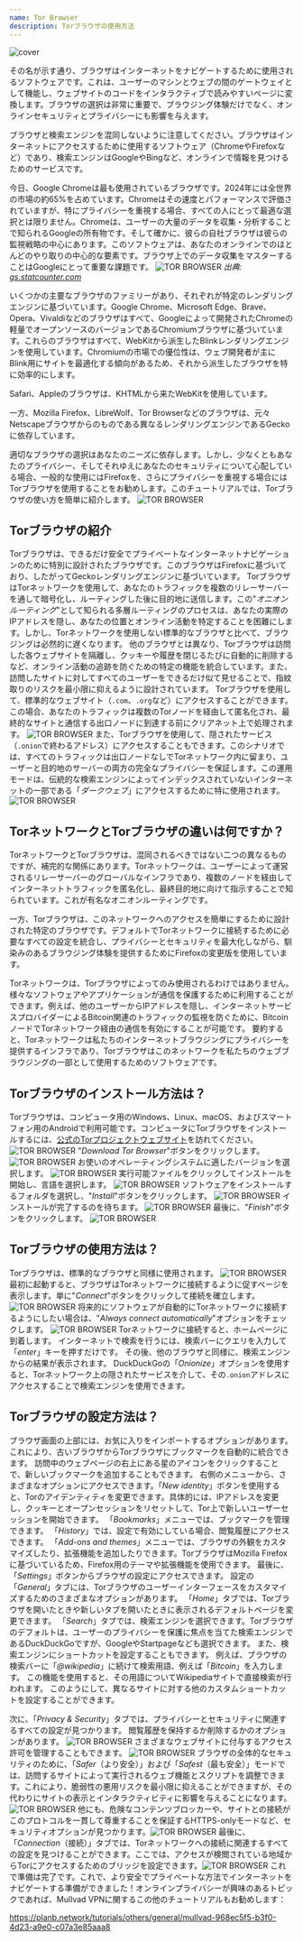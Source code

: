 ```yaml
---
name: Tor Browser
description: Torブラウザの使用方法
---
```

![cover](assets/cover.webp)

その名が示す通り、ブラウザはインターネットをナビゲートするために使用されるソフトウェアです。これは、ユーザーのマシンとウェブの間のゲートウェイとして機能し、ウェブサイトのコードをインタラクティブで読みやすいページに変換します。ブラウザの選択は非常に重要で、ブラウジング体験だけでなく、オンラインセキュリティとプライバシーにも影響を与えます。

ブラウザと検索エンジンを混同しないように注意してください。ブラウザはインターネットにアクセスするために使用するソフトウェア（ChromeやFirefoxなど）であり、検索エンジンはGoogleやBingなど、オンラインで情報を見つけるためのサービスです。

今日、Google Chromeは最も使用されているブラウザです。2024年には全世界の市場の約65%を占めています。Chromeはその速度とパフォーマンスで評価されていますが、特にプライバシーを重視する場合、すべての人にとって最適な選択とは限りません。Chromeは、ユーザーの大量のデータを収集・分析することで知られるGoogleの所有物です。そして確かに、彼らの自社ブラウザは彼らの監視戦略の中心にあります。このソフトウェアは、あなたのオンラインでのほとんどのやり取りの中心的な要素です。ブラウザ上でのデータ収集をマスターすることはGoogleにとって重要な課題です。
![TOR BROWSER](assets/notext/01.webp)
*出典: [gs.statcounter.com](https://gs.statcounter.com/browser-market-share)*

いくつかの主要なブラウザのファミリーがあり、それぞれが特定のレンダリングエンジンに基づいています。Google Chrome、Microsoft Edge、Brave、Opera、Vivaldiなどのブラウザはすべて、Googleによって開発されたChromeの軽量でオープンソースのバージョンであるChromiumブラウザに基づいています。これらのブラウザはすべて、WebKitから派生したBlinkレンダリングエンジンを使用しています。Chromiumの市場での優位性は、ウェブ開発者が主にBlink用にサイトを最適化する傾向があるため、それから派生したブラウザを特に効率的にします。

Safari、Appleのブラウザは、KHTMLから来たWebKitを使用しています。

一方、Mozilla Firefox、LibreWolf、Tor Browserなどのブラウザは、元々Netscapeブラウザからのものである異なるレンダリングエンジンであるGeckoに依存しています。

適切なブラウザの選択はあなたのニーズに依存します。しかし、少なくともあなたのプライバシー、そしてそれゆえにあなたのセキュリティについて心配している場合、一般的な使用にはFirefoxを、さらにプライバシーを重視する場合にはTorブラウザを使用することをお勧めします。このチュートリアルでは、Torブラウザの使い方を簡単に紹介します。
![TOR BROWSER](assets/notext/02.webp)

## Torブラウザの紹介

Torブラウザは、できるだけ安全でプライベートなインターネットナビゲーションのために特別に設計されたブラウザです。このブラウザはFirefoxに基づいており、したがってGeckoレンダリングエンジンに基づいています。
TorブラウザはTorネットワークを使用して、あなたのトラフィックを複数のリレーサーバーを通して暗号化し、ルーティングした後に目的地に送信します。この"*オニオンルーティング*"として知られる多層ルーティングのプロセスは、あなたの実際のIPアドレスを隠し、あなたの位置とオンライン活動を特定することを困難にします。しかし、Torネットワークを使用しない標準的なブラウザと比べて、ブラウジングは必然的に遅くなります。
他のブラウザとは異なり、Torブラウザは訪問した各ウェブサイトを隔離し、クッキーや履歴を閉じるたびに自動的に削除するなど、オンライン活動の追跡を防ぐための特定の機能を統合しています。また、訪問したサイトに対してすべてのユーザーをできるだけ似て見せることで、指紋取りのリスクを最小限に抑えるように設計されています。
Torブラウザを使用して、標準的なウェブサイト（`.com`、`.org`など）にアクセスすることができます。この場合、あなたのトラフィックは複数のTorノードを経由して匿名化され、最終的なサイトと通信する出口ノードに到達する前にクリアネット上で処理されます。
![TOR BROWSER](assets/notext/03.webp)
また、Torブラウザを使用して、隠されたサービス（`.onion`で終わるアドレス）にアクセスすることもできます。このシナリオでは、すべてのトラフィックは出口ノードなしでTorネットワーク内に留まり、ユーザーと目的地のサーバーの両方の完全なプライバシーを保証します。この運用モードは、伝統的な検索エンジンによってインデックスされていないインターネットの一部である「*ダークウェブ*」にアクセスするために特に使用されます。
![TOR BROWSER](assets/notext/04.webp)

## TorネットワークとTorブラウザの違いは何ですか？

TorネットワークとTorブラウザは、混同されるべきではない二つの異なるものですが、補完的な関係にあります。Torネットワークは、ユーザーによって運営されるリレーサーバーのグローバルなインフラであり、複数のノードを経由してインターネットトラフィックを匿名化し、最終目的地に向けて指示することで知られています。これが有名なオニオンルーティングです。

一方、Torブラウザは、このネットワークへのアクセスを簡単にするために設計された特定のブラウザです。デフォルトでTorネットワークに接続するために必要なすべての設定を統合し、プライバシーとセキュリティを最大化しながら、馴染みのあるブラウジング体験を提供するためにFirefoxの変更版を使用しています。

Torネットワークは、Torブラウザによってのみ使用されるわけではありません。様々なソフトウェアやアプリケーションが通信を保護するために利用することができます。例えば、他のユーザーからIPアドレスを隠し、インターネットサービスプロバイダーによるBitcoin関連のトラフィックの監視を防ぐために、BitcoinノードでTorネットワーク経由の通信を有効にすることが可能です。
要約すると、Torネットワークは私たちのインターネットブラウジングにプライバシーを提供するインフラであり、Torブラウザはこのネットワークを私たちのウェブブラウジングの一部として使用するためのソフトウェアです。

## Torブラウザのインストール方法は？

Torブラウザは、コンピュータ用のWindows、Linux、macOS、およびスマートフォン用のAndroidで利用可能です。コンピュータにTorブラウザをインストールするには、[公式のTorプロジェクトウェブサイト](https://www.torproject.org/)を訪れてください。
![TOR BROWSER](assets/notext/05.webp)
"*Download Tor Browser*"ボタンをクリックします。
![TOR BROWSER](assets/notext/06.webp)
お使いのオペレーティングシステムに適したバージョンを選択します。
![TOR BROWSER](assets/notext/07.webp)
実行可能ファイルをクリックしてインストールを開始し、言語を選択します。
![TOR BROWSER](assets/notext/08.webp)
ソフトウェアをインストールするフォルダを選択し、"*Install*"ボタンをクリックします。
![TOR BROWSER](assets/notext/09.webp)
インストールが完了するのを待ちます。
![TOR BROWSER](assets/notext/10.webp)
最後に、"*Finish*"ボタンをクリックします。
![TOR BROWSER](assets/notext/11.webp)

## Torブラウザの使用方法は？

Torブラウザは、標準的なブラウザと同様に使用されます。
![TOR BROWSER](assets/notext/12.webp)
最初に起動すると、ブラウザはTorネットワークに接続するように促すページを表示します。単に"*Connect*"ボタンをクリックして接続を確立します。
![TOR BROWSER](assets/notext/13.webp)
将来的にソフトウェアが自動的にTorネットワークに接続するようにしたい場合は、"*Always connect automatically*"オプションをチェックします。
![TOR BROWSER](assets/notext/14.webp)
Torネットワークに接続すると、ホームページに到着します。
インターネットで検索を行うには、検索バーにクエリを入力して「*enter*」キーを押すだけです。
その後、他のブラウザと同様に、検索エンジンからの結果が表示されます。
DuckDuckGoの「*Onionize*」オプションを使用すると、Torネットワーク上の隠されたサービスを介して、その`.onion`アドレスにアクセスすることで検索エンジンを使用できます。

## Torブラウザの設定方法は？

ブラウザ画面の上部には、お気に入りをインポートするオプションがあります。これにより、古いブラウザからTorブラウザにブックマークを自動的に統合できます。
訪問中のウェブページの右上にある星のアイコンをクリックすることで、新しいブックマークを追加することもできます。
右側のメニューから、さまざまなオプションにアクセスできます。「*New identity*」ボタンを使用すると、Torのアイデンティティを変更できます。具体的には、IPアドレスを変更し、クッキーとオープンセッションをリセットして、Tor上で新しいユーザーセッションを開始できます。
「*Bookmarks*」メニューでは、ブックマークを管理できます。
「*History*」では、設定で有効にしている場合、閲覧履歴にアクセスできます。
「*Add-ons and themes*」メニューでは、ブラウザの外観をカスタマイズしたり、拡張機能を追加したりできます。TorブラウザはMozilla Firefoxに基づいているため、Firefox用のテーマや拡張機能を使用できます。
最後に、「*Settings*」ボタンからブラウザの設定にアクセスできます。
設定の「*General*」タブには、Torブラウザのユーザーインターフェースをカスタマイズするためのさまざまなオプションがあります。
「*Home*」タブでは、Torブラウザを開いたときや新しいタブを開いたときに表示されるデフォルトページを変更できます。
「*Search*」タブでは、検索エンジンを選択できます。Torブラウザのデフォルトは、ユーザーのプライバシーを保護に焦点を当てた検索エンジンであるDuckDuckGoですが、GoogleやStartpageなども選択できます。
また、検索エンジンにショートカットを設定することもできます。
例えば、ブラウザの検索バーに「*@wikipedia*」に続けて検索用語、例えば「*Bitcoin*」を入力します。
この機能を使用すると、その用語についてWikipediaサイトで直接検索が行われます。
このようにして、異なるサイトに対する他のカスタムショートカットを設定することができます。

次に、「*Privacy & Security*」タブでは、プライバシーとセキュリティに関連するすべての設定が見つかります。
閲覧履歴を保持するか削除するかのオプションがあります。
![TOR BROWSER](assets/notext/34.webp) さまざまなウェブサイトに付与するアクセス許可を管理することもできます。
![TOR BROWSER](assets/notext/35.webp)
ブラウザの全体的なセキュリティのために、「*Safer*（より安全）」および「*Safest*（最も安全）」モードでは、訪問するサイトによって実行されるウェブ機能とスクリプトを調整できます。これにより、脆弱性の悪用リスクを最小限に抑えることができますが、その代わりにサイトの表示とインタラクティビティに影響を与えることになります。![TOR BROWSER](assets/notext/36.webp) 他にも、危険なコンテンツブロッカーや、サイトとの接続がこのプロトコルを一貫して尊重することを保証するHTTPS-onlyモードなど、セキュリティオプションが見つかります。![TOR BROWSER](assets/notext/37.webp) 最後に、「*Connection*（接続）」タブでは、Torネットワークへの接続に関連するすべての設定を見つけることができます。ここでは、アクセスが検閲されている地域からTorにアクセスするためのブリッジを設定できます。![TOR BROWSER](assets/notext/38.webp) これで準備は完了です。これで、より安全でプライベートな方法でインターネットをナビゲートする準備ができました！オンラインプライバシーが興味のあるトピックであれば、Mullvad VPNに関するこの他のチュートリアルもお勧めします：

https://planb.network/tutorials/others/general/mullvad-968ec5f5-b3f0-4d23-a9e0-c07a3e85aaa8
